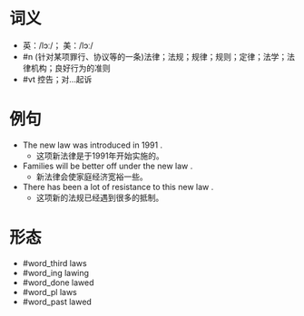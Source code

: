 # 词义
- 英：/lɔː/； 美：/lɔː/
- #n (针对某项罪行、协议等的一条)法律；法规；规律；规则；定律；法学；法律机构；良好行为的准则
- #vt 控告；对…起诉
# 例句
- The new law was introduced in 1991 .
	- 这项新法律是于1991年开始实施的。
- Families will be better off under the new law .
	- 新法律会使家庭经济宽裕一些。
- There has been a lot of resistance to this new law .
	- 这项新的法规已经遇到很多的抵制。
# 形态
- #word_third laws
- #word_ing lawing
- #word_done lawed
- #word_pl laws
- #word_past lawed
